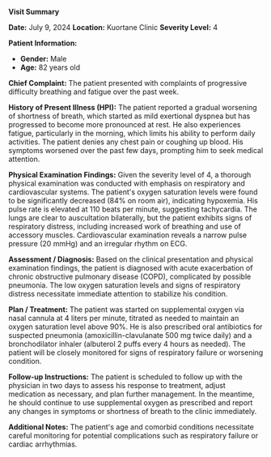 **Visit Summary**

**Date:** July 9, 2024
**Location:** Kuortane Clinic
**Severity Level:** 4

**Patient Information:**
- **Gender:** Male
- **Age:** 82 years old

**Chief Complaint:**
The patient presented with complaints of progressive difficulty breathing and fatigue over the past week.

**History of Present Illness (HPI):**
The patient reported a gradual worsening of shortness of breath, which started as mild exertional dyspnea but has progressed to become more pronounced at rest. He also experiences fatigue, particularly in the morning, which limits his ability to perform daily activities. The patient denies any chest pain or coughing up blood. His symptoms worsened over the past few days, prompting him to seek medical attention.

**Physical Examination Findings:**
Given the severity level of 4, a thorough physical examination was conducted with emphasis on respiratory and cardiovascular systems. The patient's oxygen saturation levels were found to be significantly decreased (84% on room air), indicating hypoxemia. His pulse rate is elevated at 110 beats per minute, suggesting tachycardia. The lungs are clear to auscultation bilaterally, but the patient exhibits signs of respiratory distress, including increased work of breathing and use of accessory muscles. Cardiovascular examination reveals a narrow pulse pressure (20 mmHg) and an irregular rhythm on ECG.

**Assessment / Diagnosis:**
Based on the clinical presentation and physical examination findings, the patient is diagnosed with acute exacerbation of chronic obstructive pulmonary disease (COPD), complicated by possible pneumonia. The low oxygen saturation levels and signs of respiratory distress necessitate immediate attention to stabilize his condition.

**Plan / Treatment:**
The patient was started on supplemental oxygen via nasal cannula at 4 liters per minute, titrated as needed to maintain an oxygen saturation level above 90%. He is also prescribed oral antibiotics for suspected pneumonia (amoxicillin-clavulanate 500 mg twice daily) and a bronchodilator inhaler (albuterol 2 puffs every 4 hours as needed). The patient will be closely monitored for signs of respiratory failure or worsening condition.

**Follow-up Instructions:**
The patient is scheduled to follow up with the physician in two days to assess his response to treatment, adjust medication as necessary, and plan further management. In the meantime, he should continue to use supplemental oxygen as prescribed and report any changes in symptoms or shortness of breath to the clinic immediately.

**Additional Notes:** The patient's age and comorbid conditions necessitate careful monitoring for potential complications such as respiratory failure or cardiac arrhythmias.